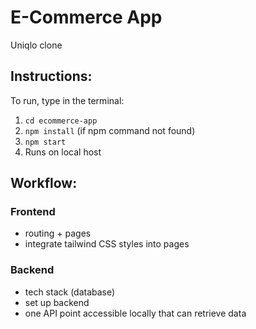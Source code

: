 # E-Commerce App
Uniqlo clone 

## Instructions:
To run, type in the terminal:
1. `cd ecommerce-app`
2. `npm install` (if npm command not found)
3. `npm start`
4. Runs on local host 

## Workflow:
### Frontend 
- routing + pages 
- integrate tailwind CSS styles into pages

### Backend 
- tech stack (database)
- set up backend
- one API point accessible locally that can retrieve data
